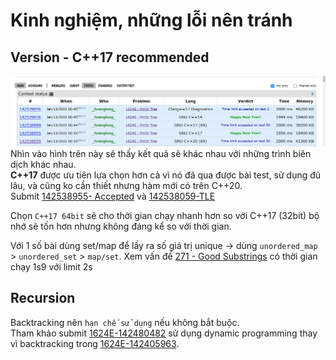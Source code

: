 # Kinh nghiệm, những lỗi nên tránh

## Version - C++17 recommended

![c++version](c++version.png)
Nhìn vào hình trên này sẽ thấy kết quả sẽ khác nhau với những trình biên dịch khác nhau.  
**C++17** được ưu tiên lựa chọn hơn cả vì nó đã qua được bài test, sử dụng đủ lâu, và cũng ko cần thiết nhưng hàm mới có trên C++20.  
Submit [142538955- Accepted](https://codeforces.com/contest/1624/submission/142538955) và [142538059-TLE](https://codeforces.com/contest/1624/submission/142538059)

Chọn `C++17 64bit` sẽ cho thời gian chạy nhanh hơn so với C++17 (32bit) bộ nhớ sẽ tốn hơn nhưng không đáng kể so với thời gian.

Với 1 số bài dùng set/map để lấy ra số giá trị unique -> dùng `unordered_map` > `unordered_set` > `map/set`. Xem vấn đề [271 - Good Substrings](https://codeforces.com/contest/271/problem/D) có thời gian chạy 1s9 với limit 2s
## Recursion

Backtracking nên `hạn chế sử dụng` nếu không bắt buộc.   
Tham khảo submit [1624E-142480482](https://codeforces.com/contest/1624/submission/142480482) sử dụng dynamic programming thay vì backtracking trong [1624E-142405963](https://codeforces.com/contest/1624/submission/142405963). 